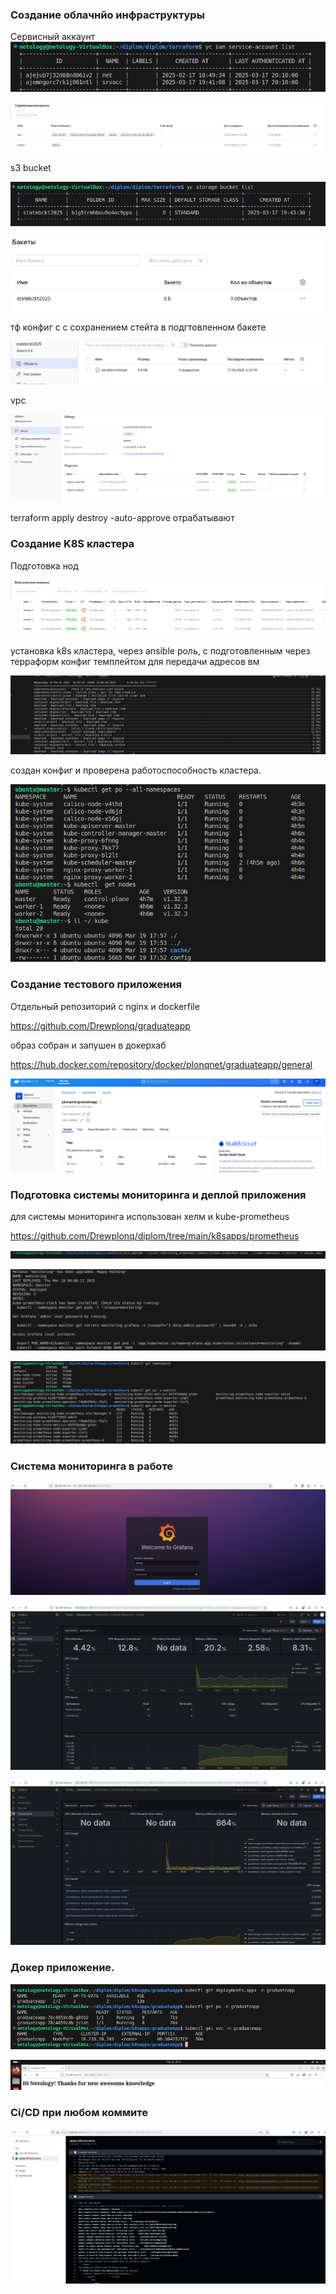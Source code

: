 ### Создание облачнйо инфраструктуры

Сервисный аккаунт
![alt text](img/image.png)

![alt text](img/image-1.png)

s3 bucket

![alt text](img/image-2.png)

![alt text](img/image-3.png)

тф конфиг с с сохранением стейта в подгтовленном бакете

![alt text](img/image-4.png)

vpc

![alt text](img/image-5.png)

terraform apply destroy -auto-approve отрабатывают

### Создание K8S кластера

Подготовка нод

![alt text](img/image-6.png)

установка k8s кластера, через ansible роль, с подготовленным через терраформ конфиг темплейтом для передачи адресов вм


![alt text](img/image-7.png)

создан конфиг и проверена работоспособность кластера.

![alt text](img/image-8.png)


### Создание тестового приложения

Отдельный репозиторий с nginx и dockerfile

https://github.com/Drewplonq/graduateapp


образ собран и  запушен в докерхаб

https://hub.docker.com/repository/docker/plonqnet/graduateapp/general

![alt text](img/image-9.png)


### Подготовка cистемы мониторинга и деплой приложения

для системы мониторинга использован хелм и  kube-prometheus

https://github.com/Drewplonq/diplom/tree/main/k8sapps/prometheus

![alt text](img/image-10.png)

![alt text](img/image-11.png)

![alt text](img/image-12.png)

### Система мониторинга в работе

![alt text](img/image-13.png)

![alt text](img/image-14.png)

![alt text](img/image-15.png)


### Докер приложение.

![alt text](img/image-16.png)

![alt text](img/image-17.png) 

### Ci/CD при любом коммите

![alt text](img/image-18.png)